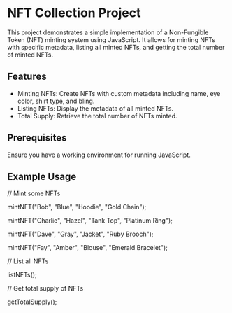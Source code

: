 # NFT Collection Project

This project demonstrates a simple implementation of a Non-Fungible Token (NFT) minting system using JavaScript. It allows for minting NFTs with specific metadata, listing all minted NFTs, and getting the total number of minted NFTs.

## Features
- Minting NFTs: Create NFTs with custom metadata including name, eye color, shirt type, and bling.
- Listing NFTs: Display the metadata of all minted NFTs.
- Total Supply: Retrieve the total number of NFTs minted.


## Prerequisites

Ensure you have a working environment for running JavaScript.


## Example Usage

// Mint some NFTs

mintNFT("Bob", "Blue", "Hoodie", "Gold Chain");

mintNFT("Charlie", "Hazel", "Tank Top", "Platinum Ring");

mintNFT("Dave", "Gray", "Jacket", "Ruby Brooch");

mintNFT("Fay", "Amber", "Blouse", "Emerald Bracelet");


// List all NFTs

listNFTs();


// Get total supply of NFTs

getTotalSupply();

